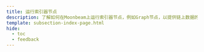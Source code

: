 ```yaml
---
title: 运行索引器节点
description: 了解如何在Moonbeam上运行索引器节点，例如Graph节点，以提供链上数据的索引和查询服务。
template: subsection-index-page.html
hide:
  - toc
  - feedback
---
```

